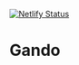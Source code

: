 [![Netlify Status](https://api.netlify.com/api/v1/badges/eeb043a7-c6ca-4848-9cf8-bd3240fa3bc9/deploy-status)](https://app.netlify.com/sites/thriving-fenglisu-54ace6/deploys)


# Gando

